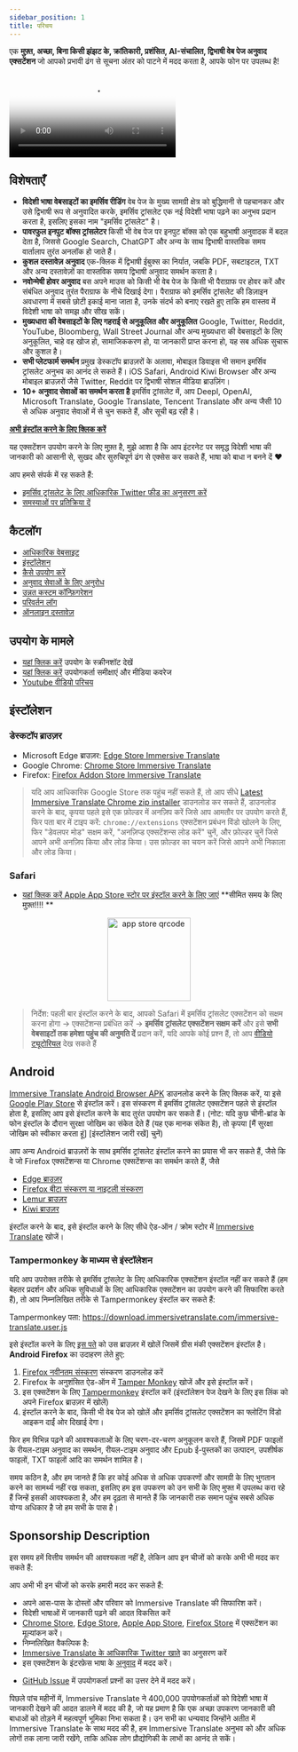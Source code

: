 ```yaml
---
sidebar_position: 1
title: परिचय
---
```


एक **मुफ़्त, अच्छा, बिना किसी झंझट के, क्रांतिकारी, प्रशंसित, AI-संचालित, द्विभाषी वेब पेज अनुवाद एक्सटेंशन** जो आपको प्रभावी ढंग से सूचना अंतर को पाटने में मदद करता है, आपके फोन पर उपलब्ध है!

<video
  controls
  poster="https://immersivetranslate.com/assets/price/video-poster-en.png"
  src="https://s.immersivetranslate.com/assets/uploads/en-kefVSe.mp4"
/>

## विशेषताएँ

- **विदेशी भाषा वेबसाइटों का इमर्सिव रीडिंग** वेब पेज के मुख्य सामग्री क्षेत्र को बुद्धिमानी से पहचानकर और उसे द्विभाषी रूप से अनुवादित करके, इमर्सिव ट्रांसलेट एक नई विदेशी भाषा पढ़ने का अनुभव प्रदान करता है, इसलिए इसका नाम "इमर्सिव ट्रांसलेट" है।
- **पावरफुल इनपुट बॉक्स ट्रांसलेटर** किसी भी वेब पेज पर इनपुट बॉक्स को एक बहुभाषी अनुवादक में बदल देता है, जिससे Google Search, ChatGPT और अन्य के साथ द्विभाषी वास्तविक समय वार्तालाप तुरंत अनलॉक हो जाते हैं।
- **कुशल दस्तावेज़ अनुवाद** एक-क्लिक में द्विभाषी ईबुक्स का निर्यात, जबकि PDF, सबटाइटल, TXT और अन्य दस्तावेज़ों का वास्तविक समय द्विभाषी अनुवाद समर्थन करता है।
- **नवोन्मेषी होवर अनुवाद** बस अपने माउस को किसी भी वेब पेज के किसी भी पैराग्राफ पर होवर करें और संबंधित अनुवाद तुरंत पैराग्राफ के नीचे दिखाई देगा। पैराग्राफ को इमर्सिव ट्रांसलेट की डिज़ाइन अवधारणा में सबसे छोटी इकाई माना जाता है, उनके संदर्भ को बनाए रखते हुए ताकि हम वास्तव में विदेशी भाषा को समझ और सीख सकें।
- **मुख्यधारा की वेबसाइटों के लिए गहराई से अनुकूलित और अनुकूलित** Google, Twitter, Reddit, YouTube, Bloomberg, Wall Street Journal और अन्य मुख्यधारा की वेबसाइटों के लिए अनुकूलित, चाहे वह खोज हो, सामाजिककरण हो, या जानकारी प्राप्त करना हो, यह सब अधिक सुचारू और कुशल है।
- **सभी प्लेटफार्म समर्थन** प्रमुख डेस्कटॉप ब्राउज़रों के अलावा, मोबाइल डिवाइस भी समान इमर्सिव ट्रांसलेट अनुभव का आनंद ले सकते हैं। iOS Safari, Android Kiwi Browser और अन्य मोबाइल ब्राउज़रों जैसे Twitter, Reddit पर द्विभाषी सोशल मीडिया ब्राउज़िंग।
- **10+ अनुवाद सेवाओं का समर्थन करता है** इमर्सिव ट्रांसलेट में, आप Deepl, OpenAI, Microsoft Translate, Google Translate, Tencent Translate और अन्य जैसी 10 से अधिक अनुवाद सेवाओं में से चुन सकते हैं, और सूची बढ़ रही है।

[**अभी इंस्टॉल करने के लिए क्लिक करें**](/docs/installation/)

यह एक्सटेंशन उपयोग करने के लिए मुफ़्त है, मुझे आशा है कि आप इंटरनेट पर समृद्ध विदेशी भाषा की जानकारी को आसानी से, सुखद और सुरुचिपूर्ण ढंग से एक्सेस कर सकते हैं, भाषा को बाधा न बनने दें ❤️

आप हमसे संपर्क में रह सकते हैं:

<!-- - [ईमेल द्वारा इमर्सिव ट्रांसलेट की सदस्यता लें](https://immersivetranslate.substack.com/) समय पर नवीनतम अपडेट और (लाभ) प्राप्त करें। -->

- [इमर्सिव ट्रांसलेट के लिए आधिकारिक Twitter फीड का अनुसरण करें](https://twitter.com/immersivetrans)
  <!-- - [Telegram चैनल का अनुसरण करें](https://t.me/immersivetranslate) नवीनतम समाचार प्राप्त करें! -->
  <!-- - [Telegram समूह में शामिल हों](https://t.me/+rq848Z09nehlOTgx) विशेषताओं के बारे में चर्चाओं में भाग लेने के लिए। -->
- [समस्याओं पर प्रतिक्रिया दें](https://github.com/immersive-translate/immersive-translate/issues/)

## कैटलॉग

- [आधिकारिक वेबसाइट](https://immersivetranslate.com/en/?force=1)
- [इंस्टॉलेशन](/docs/installation/)
- [कैसे उपयोग करें](/docs/usage/)
- [अनुवाद सेवाओं के लिए अनुरोध](/docs/services/)
- [उन्नत कस्टम कॉन्फ़िगरेशन](/docs/advanced/)
- [परिवर्तन लॉग](/docs/CHANGELOG/)
- [ऑनलाइन दस्तावेज़](/docs/)

## उपयोग के मामले

<!-- - [उपयोगकर्ता शियाओ झांग के इमर्सिव ट्रांसलेट का एक महीने तक उपयोग करने के बाद हुए परिवर्तनों के बारे में जानें](#user-xiao-zhangs-story) -->

- [यहां क्लिक करें](/docs/usecase/) उपयोग के स्क्रीनशॉट देखें
- [यहां क्लिक करें](/docs/review/) उपयोगकर्ता समीक्षाएं और मीडिया कवरेज
- [Youtube वीडियो परिचय](https://www.youtube.com/watch?v=SHznc5kQCM4&ab_channel=ImmersiveTranslate)

## इंस्टॉलेशन

### डेस्कटॉप ब्राउज़र

- Microsoft Edge ब्राउज़र: [Edge Store Immersive Translate](https://microsoftedge.microsoft.com/addons/detail/amkbmndfnliijdhojkpoglbnaaahippg)
- Google Chrome: [Chrome Store Immersive Translate](https://chrome.google.com/webstore/detail/immersive-translate/bpoadfkcbjbfhfodiogcnhhhpibjhbnh)
- Firefox: [Firefox Addon Store Immersive Translate](https://addons.mozilla.org/firefox/addon/immersive-translate/)

> यदि आप आधिकारिक Google Store तक पहुंच नहीं सकते हैं, तो आप सीधे [Latest Immersive Translate Chrome zip installer](https://download.immersivetranslate.com/latest/chrome-immersive-translate.zip) डाउनलोड कर सकते हैं, डाउनलोड करने के बाद, कृपया पहले इसे एक फ़ोल्डर में अनज़िप करें जिसे आप आमतौर पर उपयोग करते हैं, फिर पता बार में टाइप करें: `chrome://extensions` एक्सटेंशन प्रबंधन विंडो खोलने के लिए, फिर "डेवलपर मोड" सक्षम करें, "अनज़िप्ड एक्सटेंशन्स लोड करें" चुनें, और फ़ोल्डर चुनें जिसे आपने अभी अनज़िप किया और लोड किया। उस फ़ोल्डर का चयन करें जिसे आपने अभी निकाला और लोड किया।

### Safari

- [यहां क्लिक करें Apple App Store स्टोर पर इंस्टॉल करने के लिए जाएं](https://apps.apple.com/app/immersive-translate/id6447957425) \*\*सीमित समय के लिए मुफ़्त!!!! \*\*

<div align="center">
<img src="https://s.immersivetranslate.com/static/official-static/assets/immersive-app-store.png" width="150" alt="app store qrcode" />
</div>

> निर्देश: पहली बार इंस्टॉल करने के बाद, आपको Safari में इमर्सिव ट्रांसलेट एक्सटेंशन को सक्षम करना होगा -> एक्सटेंशन्स प्रबंधित करें -> **इमर्सिव ट्रांसलेट एक्सटेंशन सक्षम करें** और इसे **सभी वेबसाइटों तक हमेशा पहुंच की अनुमति दें** प्रदान करें, यदि आपके कोई प्रश्न हैं, तो आप [वीडियो ट्यूटोरियल](https://s.immersivetranslate.com/videos/ios_safari_turorial_en.mp4) देख सकते हैं

## Android

[Immersive Translate Android Browser APK](https://immersivetranslate.com/android/) डाउनलोड करने के लिए क्लिक करें, या इसे [Google Play Store](https://play.google.com/store/apps/details?id=com.immersivetranslate.browser&utm_campaign=official) से इंस्टॉल करें। इस संस्करण में इमर्सिव ट्रांसलेट एक्सटेंशन पहले से इंस्टॉल होता है, इसलिए आप इसे इंस्टॉल करने के बाद तुरंत उपयोग कर सकते हैं। (नोट: यदि कुछ चीनी-ब्रांड के फोन इंस्टॉल के दौरान सुरक्षा जोखिम का संकेत देते हैं (यह एक मानक संकेत है), तो कृपया [मैं सुरक्षा जोखिम को स्वीकार करता हूं] [इंस्टॉलेशन जारी रखें] चुनें)

आप अन्य Android ब्राउज़रों के साथ इमर्सिव ट्रांसलेट इंस्टॉल करने का प्रयास भी कर सकते हैं, जैसे कि वे जो Firefox एक्सटेंशन्स या Chrome एक्सटेंशन्स का समर्थन करते हैं, जैसे

- [Edge ब्राउज़र](https://www.microsoft.com/edge/emmx/immersivetranslatecollaboration)
- [Firefox बीटा संस्करण या नाइटली संस्करण](https://www.mozilla.org/firefox/channel/android/)
- [Lemur ब्राउज़र](https://lemurbrowser.com/)
- [Kiwi ब्राउज़र](https://kiwibrowser.com/)

इंस्टॉल करने के बाद, इसे इंस्टॉल करने के लिए सीधे ऐड-ऑन / क्रोम स्टोर में [Immersive Translate](https://chrome.google.com/webstore/detail/immersive-translate/bpoadfkcbjbfhfodiogcnhhhpibjhbnh) खोजें।

### Tampermonkey के माध्यम से इंस्टॉलेशन

यदि आप उपरोक्त तरीके से इमर्सिव ट्रांसलेट के लिए आधिकारिक एक्सटेंशन इंस्टॉल नहीं कर सकते हैं (हम बेहतर प्रदर्शन और अधिक सुविधाओं के लिए आधिकारिक एक्सटेंशन का उपयोग करने की सिफारिश करते हैं), तो आप निम्नलिखित तरीके से Tampermonkey इंस्टॉल कर सकते हैं:

Tampermonkey पता: https://download.immersivetranslate.com/immersive-translate.user.js

इसे इंस्टॉल करने के लिए [इस पते](https://download.immersivetranslate.com/immersive-translate.user.js) को उस ब्राउज़र में खोलें जिसमें ग्रीस मंकी एक्सटेंशन इंस्टॉल है। **Android Firefox** का उदाहरण लेते हुए:

1. [Firefox नवीनतम संस्करण](https://www.mozilla.org/firefox/browsers/mobile/android/) संस्करण डाउनलोड करें
2. Firefox के अनुशंसित ऐड-ऑन में [Tamper Monkey](https://www.tampermonkey.net/) खोजें और इसे इंस्टॉल करें।
3. इस एक्सटेंशन के लिए [Tampermonkey](https://download.immersivetranslate.com/immersive-translate.user.js) इंस्टॉल करें (इंस्टॉलेशन पेज देखने के लिए इस लिंक को अपने Firefox ब्राउज़र में खोलें)
4. इंस्टॉल करने के बाद, किसी भी वेब पेज को खोलें और इमर्सिव ट्रांसलेट एक्सटेंशन का फ्लोटिंग विंडो आइकन दाईं ओर दिखाई देगा।

फिर हम विभिन्न पढ़ने की आवश्यकताओं के लिए चरण-दर-चरण अनुकूलन करते हैं, जिसमें PDF फाइलों के रीयल-टाइम अनुवाद का समर्थन, रीयल-टाइम अनुवाद और Epub ई-पुस्तकों का उत्पादन, उपशीर्षक फाइलों, TXT फाइलों आदि का समर्थन शामिल है।

समय कठिन है, और हम जानते हैं कि हर कोई अधिक से अधिक उपकरणों और सामग्री के लिए भुगतान करने का सामर्थ्य नहीं रख सकता, इसलिए हम इस उपकरण को उन सभी के लिए मुफ्त में उपलब्ध करा रहे हैं जिन्हें इसकी आवश्यकता है, और हम दृढ़ता से मानते हैं कि जानकारी तक समान पहुंच सबसे अधिक योग्य अधिकार है जो हम सभी के पास है। 

## Sponsorship Description

इस समय हमें वित्तीय समर्थन की आवश्यकता नहीं है, लेकिन आप इन चीजों को करके अभी भी मदद कर सकते हैं:

आप अभी भी इन चीजों को करके हमारी मदद कर सकते हैं:

- अपने आस-पास के दोस्तों और परिवार को Immersive Translate की सिफारिश करें।
- विदेशी भाषाओं में जानकारी पढ़ने की आदत विकसित करें
- [Chrome Store](https://chrome.google.com/webstore/detail/immersive-translate/bpoadfkcbjbfhfodiogcnhhhpibjhbnh), [Edge Store](https://microsoftedge.microsoft.com/addons/detail/immersive-translate-web-/amkbmndfnliijdhojkpoglbnaaahippg), [Apple App Store](https://apps.apple.com/app/id6447957425), [Firefox Store](https://addons.mozilla.org/firefox/addon/immersive-translate/) में एक्सटेंशन का मूल्यांकन करें।
- निम्नलिखित वैकल्पिक है:
  <!-- - [the official Immersive Translate email](https://immersivetranslate.substack.com/) की सदस्यता लें -->
  <!-- - [Telegram channel](https://t.me/immersivetranslate) से जुड़ें -->
- [Immersive Translate के आधिकारिक Twitter खाते](https://twitter.com/immersivetrans) का अनुसरण करें
- इस एक्सटेंशन के इंटरफ़ेस भाषा के [अनुवाद](https://crowdin.com/project/immersive-translate) में मदद करें।
<!-- - [Telegram Groups](https://t.me/+rq848Z09nehlOTgx) में उपयोगकर्ता प्रश्नों का उत्तर देने में मदद करें। -->
- [GitHub Issue](https://github.com/immersive-translate/immersive-translate/issues) में उपयोगकर्ता प्रश्नों का उत्तर देने में मदद करें।

पिछले पांच महीनों में, Immersive Translate ने 400,000 उपयोगकर्ताओं को विदेशी भाषा में जानकारी देखने की आदत डालने में मदद की है, जो यह प्रमाण है कि एक अच्छा उपकरण जानकारी की बाधाओं को तोड़ने में महत्वपूर्ण भूमिका निभा सकता है। उन सभी का धन्यवाद जिन्होंने अतीत में Immersive Translate के साथ मदद की है, हम Immersive Translate अनुभव को और अधिक लोगों तक लाना जारी रखेंगे, ताकि अधिक लोग प्रौद्योगिकी के लाभों का आनंद ले सकें।